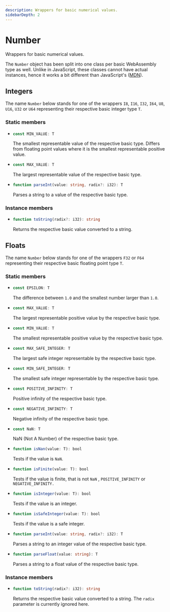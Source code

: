 ```yaml
---
description: Wrappers for basic numerical values.
sidebarDepth: 2
---
```


# Number

Wrappers for basic numerical values.

The `Number` object has been split into one class per basic WebAssembly type as well. Unlike in JavaScript, these classes cannot have actual instances, hence it works a bit different than JavaScript's \([MDN](https://developer.mozilla.org/en-US/docs/Web/JavaScript/Reference/Global_Objects/Number)\).

## Integers

The name `Number` below stands for one of the wrappers `I8`, `I16`, `I32`, `I64`, `U8`, `U16`, `U32` or `U64` representing their respective basic integer type `T`.

### Static members

* ```ts
  const MIN_VALUE: T
  ```
  The smallest representable value of the respective basic type. Differs from floating point values where it is the smallest representable positive value.

* ```ts
  const MAX_VALUE: T
  ```
  The largest representable value of the respective basic type.

* ```ts
  function parseInt(value: string, radix?: i32): T
  ```
  Parses a string to a value of the respective basic type.

### Instance members

* ```ts
  function toString(radix?: i32): string
  ```
  Returns the respective basic value converted to a string.

## Floats

The name `Number` below stands for one of the wrappers `F32` or `F64` representing their respective basic floating point type `T`.

### Static members

* ```ts
  const EPSILON: T
  ```
  The difference between `1.0` and the smallest number larger than `1.0`.

* ```ts
  const MAX_VALUE: T
  ```
  The largest representable positive value by the respective basic type.

* ```ts
  const MIN_VALUE: T
  ```
  The smallest representable positive value by the respective basic type.

* ```ts
  const MAX_SAFE_INTEGER: T
  ```
  The largest safe integer representable by the respective basic type.

* ```ts
  const MIN_SAFE_INTEGER: T
  ```
  The smallest safe integer representable by the respective basic type.

* ```ts
  const POSITIVE_INFINITY: T
  ```
  Positive infinity of the respective basic type.

* ```ts
  const NEGATIVE_INFINITY: T
  ```
  Negative infinity of the respective basic type.

* ```ts
  const NaN: T
  ```
  NaN \(Not A Number\) of the respective basic type.

* ```ts
  function isNan(value: T): bool
  ```
  Tests if the value is `NaN`.

* ```ts
  function isFinite(value: T): bool
  ```
  Tests if the value is finite, that is not `NaN` , `POSITIVE_INFINITY` or `NEGATIVE_INFINITY.`

* ```ts
  function isInteger(value: T): bool
  ```
  Tests if the value is an integer.

* ```ts
  function isSafeInteger(value: T): bool
  ```
  Tests if the value is a safe integer.

* ```ts
  function parseInt(value: string, radix?: i32): T
  ```
  Parses a string to an integer value of the respective basic type.

* ```ts
  function parseFloat(value: string): T
  ```
  Parses a string to a float value of the respective basic type.

### Instance members

* ```ts
  function toString(radix?: i32): string
  ```
  Returns the respective basic value converted to a string. The `radix` parameter is currently ignored here.
